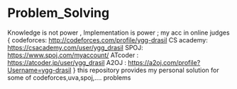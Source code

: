 # Problem_Solving
Knowledge is not power , Implementation is power ;
my acc in online judges {
codeforces: http://codeforces.com/profile/ygg-drasil 
CS academy: https://csacademy.com/user/ygg_drasil 
SPOJ: https://www.spoj.com/myaccount/
ATcoder : https://atcoder.jp/user/ygg_drasil 
A2OJ : https://a2oj.com/profile?Username=ygg-drasil
}
this repository provides my personal solution for some of codeforces,uva,spoj,.... problems
